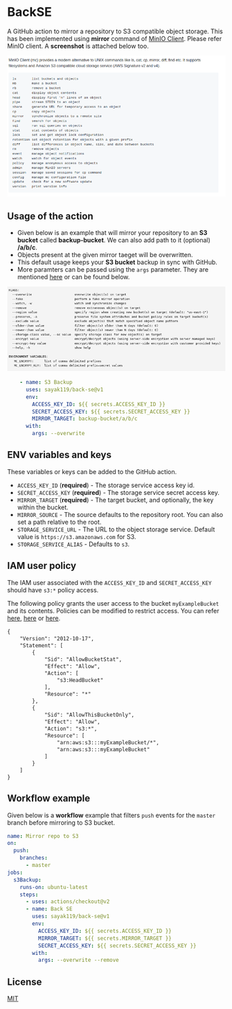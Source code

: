 # BackSE

A GitHub action to mirror a repository to S3 compatible object storage. This has been implemented using **mirror** command of [MinIO Client](https://github.com/minio/mc). Please refer MinIO client. A **screenshot** is attached below too.

![MinIO commands](images/minio-commands.png)

## Usage of the action

- Given below is an example that will mirror your repository to an **S3 bucket** called **backup-bucket**. We can also add path to it (optional) **/a/b/c**.
- Objects present at the given mirror taeget will be overwritten.
- This default usage keeps your **S3 bucket** backup in sync with GitHub.
- More paramters can be passed using the `args` parameter. They are mentioned [here](https://docs.min.io/docs/minio-client-complete-guide.html) or can be found below.

![arguments](images/args.png)

```yml
    - name: S3 Backup
      uses: sayak119/back-se@v1
      env:
        ACCESS_KEY_ID: ${{ secrets.ACCESS_KEY_ID }}
        SECRET_ACCESS_KEY: ${{ secrets.SECRET_ACCESS_KEY }}
        MIRROR_TARGET: backup-bucket/a/b/c
      with:
        args: --overwrite
```

## ENV variables and keys

These variables or keys can be added to the GitHub action.

- `ACCESS_KEY_ID` (**required**) - The storage service access key id.
- `SECRET_ACCESS_KEY` (**required**) - The storage service secret access key.
- `MIRROR_TARGET` (**required**) - The target bucket, and optionally, the key within the bucket.
- `MIRROR_SOURCE` - The source defaults to the repository root. You can also set a path relative to the root.
- `STORAGE_SERVICE_URL` - The URL to the object storage service. Default value is `https://s3.amazonaws.com` for S3.
- `STORAGE_SERVICE_ALIAS` - Defaults to `s3`.

## IAM user policy

The IAM user associated with the `ACCESS_KEY_ID` and `SECRET_ACCESS_KEY` should have `s3:*` policy access.

The following policy grants the user access to the bucket `myExampleBucket` and its contents. Policies can be modified to restrict access. You can refer [here](https://aws.amazon.com/blogs/security/how-to-restrict-amazon-s3-bucket-access-to-a-specific-iam-role/), [here](https://aws.amazon.com/blogs/security/iam-policies-and-bucket-policies-and-acls-oh-my-controlling-access-to-s3-resources/) or [here](https://docs.aws.amazon.com/AmazonS3/latest/dev/s3-access-control.html).

```
{
    "Version": "2012-10-17",
    "Statement": [
        {
            "Sid": "AllowBucketStat",
            "Effect": "Allow",
            "Action": [
                "s3:HeadBucket"
            ],
            "Resource": "*"
        },
        {
            "Sid": "AllowThisBucketOnly",
            "Effect": "Allow",
            "Action": "s3:*",
            "Resource": [
                "arn:aws:s3:::myExampleBucket/*",
                "arn:aws:s3:::myExampleBucket"
            ]
        }
    ]
}
```

## Workflow example

Given below is a **workflow** example that filters `push` events for the `master` branch before mirroring to S3 bucket.

```yml
name: Mirror repo to S3
on:
  push:
    branches:
      - master
jobs:
  s3Backup:
    runs-on: ubuntu-latest
    steps:
      - uses: actions/checkout@v2
      - name: Back SE
        uses: sayak119/back-se@v1
        env:
          ACCESS_KEY_ID: ${{ secrets.ACCESS_KEY_ID }}
          MIRROR_TARGET: ${{ secrets.MIRROR_TARGET }}
          SECRET_ACCESS_KEY: ${{ secrets.SECRET_ACCESS_KEY }}
        with:
          args: --overwrite --remove
```

## License

[MIT](LICENSE)
